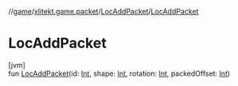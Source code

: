 //[game](../../../index.md)/[xlitekt.game.packet](../index.md)/[LocAddPacket](index.md)/[LocAddPacket](-loc-add-packet.md)

# LocAddPacket

[jvm]\
fun [LocAddPacket](-loc-add-packet.md)(id: [Int](https://kotlinlang.org/api/latest/jvm/stdlib/kotlin/-int/index.html), shape: [Int](https://kotlinlang.org/api/latest/jvm/stdlib/kotlin/-int/index.html), rotation: [Int](https://kotlinlang.org/api/latest/jvm/stdlib/kotlin/-int/index.html), packedOffset: [Int](https://kotlinlang.org/api/latest/jvm/stdlib/kotlin/-int/index.html))
